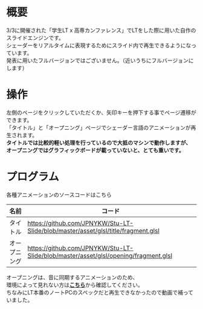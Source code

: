 # 概要

3/3に開催された「学生LT x 高専カンファレンス」でLTをした際に用いた自作のスライドエンジンです。  
シェーダーをリアルタイムに表現するためにスライド内で再生できるようになっています。  
発表に用いたフルバージョンではございません。（近いうちにフルバージョンにします）  

# 操作

左側のページをクリックしていただくか、矢印キーを押下する事でページ遷移ができます。  
「タイトル」と「オープニング」ページでシェーダー言語のアニメーションが再生されます。  
**タイトルでは比較的軽い処理を行っているので大抵のマシンで動作しますが、  
オープニングではグラフィックボードが載っていないと、とても重いです。**  

# プログラム
各種アニメーションのソースコードはこちら

| 名前 | コード |
| - | - |
| タイトル | https://github.com/JPNYKW/Stu-LT-Slide/blob/master/asset/glsl/title/fragment.glsl |
| オープニング | https://github.com/JPNYKW/Stu-LT-Slide/blob/master/asset/glsl/opening/fragment.glsl |



オープニングは、音に同期するアニメーションのため、  
環境によって見れない方は[**こちら**](https://www.youtube.com/watch?v=S9PV9rSlexA&)から確認してください。  
ちなみにLT本番のノートPCのスペックだと再生できなかったので動画で補っていました。  
